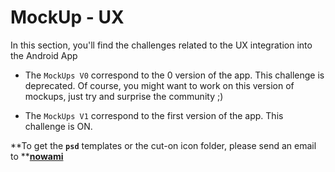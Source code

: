 # MockUp - UX

In this section, you'll find the challenges related to the UX integration into the Android App

* The `MockUps V0` correspond to the 0 version of the app. This challenge is deprecated. Of course, you might want to work on this version of mockups, just try and surprise the community ;\)

* The `MockUps V1` correspond to the first version of the app. This challenge is ON.

**To get the **`psd`** templates or the cut-on icon folder, please send an email to **[**nowami**](nowami@echopen.org)

